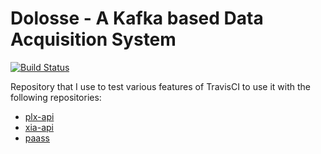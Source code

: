 # Dolosse - A Kafka based Data Acquisition System

[![Build Status](https://travis-ci.org/spaulaus/TravisCI-Tests.svg?branch=master)](https://travis-ci.org/spaulaus/TravisCI-Tests)

Repository that I use to test various features of TravisCI to use it with the following repositories:

- [plx-api](https://github.com/spaulaus/plx-api)
- [xia-api](https://github.com/spaulaus/xia-api)
- [paass](https://github.com/spaulaus/paass)
